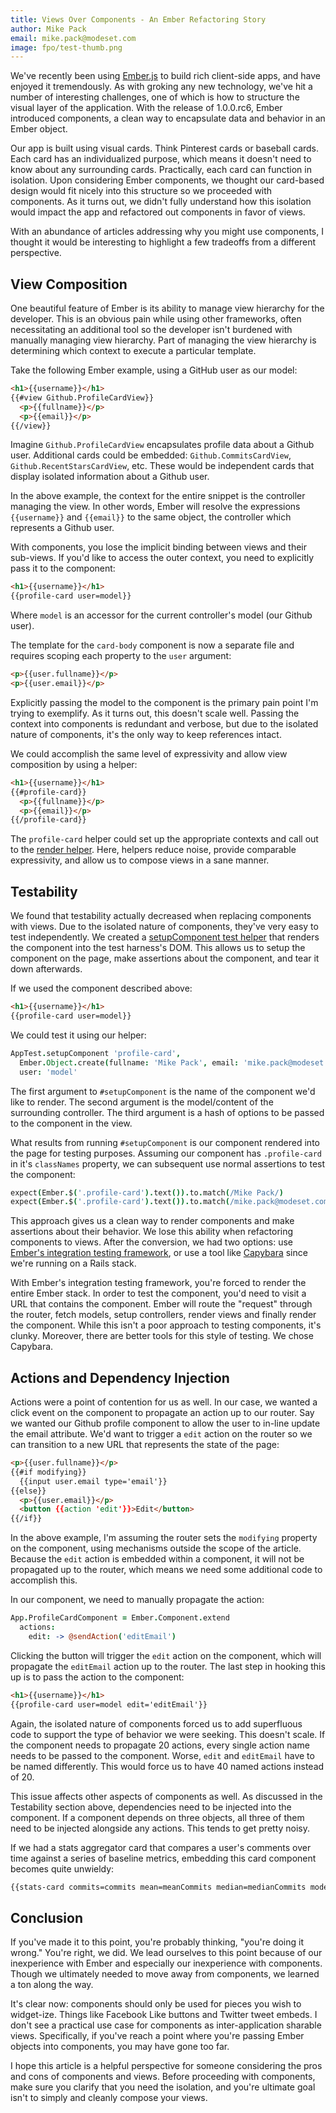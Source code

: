 ```yaml
---
title: Views Over Components - An Ember Refactoring Story
author: Mike Pack
email: mike.pack@modeset.com
image: fpo/test-thumb.png
---
```


We've recently been using [Ember.js](http://www.emberjs.com) to build rich client-side apps, and have enjoyed it tremendously. As with groking any new technology, we've hit a number of interesting challenges, one of which is how to structure the visual layer of the application. With the release of 1.0.0.rc6, Ember introduced components, a clean way to encapsulate data and behavior in an Ember object.

Our app is built using visual cards. Think Pinterest cards or baseball cards. Each card has an individualized purpose, which means it doesn't need to know about any surrounding cards. Practically, each card can function in isolation. Upon considering Ember components, we thought our card-based design would fit nicely into this structure so we proceeded with components. As it turns out, we didn't fully understand how this isolation would impact the app and refactored out components in favor of views.

With an abundance of articles addressing why you might use components, I thought it would be interesting to highlight a few tradeoffs from a different perspective.


## View Composition

One beautiful feature of Ember is its ability to manage view hierarchy for the developer. This is an obvious pain while using other frameworks, often necessitating an additional tool so the developer isn't burdened with manually managing view hierarchy. Part of managing the view hierarchy is determining which context to execute a particular template. 

Take the following Ember example, using a GitHub user as our model:

```html
<h1>{{username}}</h1>
{{#view Github.ProfileCardView}}
  <p>{{fullname}}</p>
  <p>{{email}}</p>
{{/view}}
```

Imagine `Github.ProfileCardView` encapsulates profile data about a Github user. Additional cards could be embedded: `Github.CommitsCardView`, `Github.RecentStarsCardView`, etc. These would be independent cards that display isolated information about a Github user.

In the above example, the context for the entire snippet is the controller managing the view. In other words, Ember will resolve the expressions `{{username}}` and `{{email}}` to the same object, the controller which represents a Github user.

With components, you lose the implicit binding between views and their sub-views. If you'd like to access the outer context, you need to explicitly pass it to the component:

```html
<h1>{{username}}</h1>
{{profile-card user=model}}
```

Where `model` is an accessor for the current controller's model (our Github user).

The template for the `card-body` component is now a separate file and requires scoping each property to the `user` argument:

```html
<p>{{user.fullname}}</p>
<p>{{user.email}}</p>
```

Explicitly passing the model to the component is the primary pain point I'm trying to exemplify. As it turns out, this doesn't scale well. Passing the context into components is redundant and verbose, but due to the isolated nature of components, it's the only way to keep references intact.

We could accomplish the same level of expressivity and allow view composition by using a helper:

```html
<h1>{{username}}</h1>
{{#profile-card}}
  <p>{{fullname}}</p>
  <p>{{email}}</p>
{{/profile-card}}
```

The `profile-card` helper could set up the appropriate contexts and call out to the [render helper](http://emberjs.com/guides/templates/rendering-with-helpers/#toc_the-code-render-code-helper). Here, helpers reduce noise, provide comparable expressivity, and allow us to compose views in a sane manner.


## Testability

We found that testability actually decreased when replacing components with views. Due to the isolated nature of components, they've very easy to test independently. We created a [setupComponent test helper](https://gist.github.com/mikepack/9274300) that renders the component into the test harness's DOM. This allows us to setup the component on the page, make assertions about the component, and tear it down afterwards.

If we used the component described above:

```html
<h1>{{username}}</h1>
{{profile-card user=model}}
```

We could test it using our helper:

```coffeescript
AppTest.setupComponent 'profile-card',
  Ember.Object.create(fullname: 'Mike Pack', email: 'mike.pack@modeset.com')
  user: 'model'
```

The first argument to `#setupComponent` is the name of the component we'd like to render. The second argument is the model/content of the surrounding controller. The third argument is a hash of options to be passed to the component in the view.

What results from running `#setupComponent` is our component rendered into the page for testing purposes. Assuming our component has `.profile-card` in it's `classNames` property, we can subsequent use normal assertions to test the component:

```coffeescript
expect(Ember.$('.profile-card').text()).to.match(/Mike Pack/)
expect(Ember.$('.profile-card').text()).to.match(/mike.pack@modeset.com/)
```

This approach gives us a clean way to render components and make assertions about their behavior. We lose this ability when refactoring components to views. After the conversion, we had two options: use [Ember's integration testing framework](http://emberjs.com/guides/testing/integration/), or use a tool like [Capybara](https://github.com/jnicklas/capybara) since we're running on a Rails stack.

With Ember's integration testing framework, you're forced to render the entire Ember stack. In order to test the component, you'd need to visit a URL that contains the component. Ember will route the "request" through the router, fetch models, setup controllers, render views and finally render the component. While this isn't a poor approach to testing components, it's clunky. Moreover, there are better tools for this style of testing. We chose Capybara.


## Actions and Dependency Injection

Actions were a point of contention for us as well. In our case, we wanted a click event on the component to propagate an action up to our router. Say we wanted our Github profile component to allow the user to in-line update the email attribute. We'd want to trigger a `edit` action on the router so we can transition to a new URL that represents the state of the page:

```html
<p>{{user.fullname}}</p>
{{#if modifying}}
  {{input user.email type='email'}}
{{else}}
  <p>{{user.email}}</p>
  <button {{action 'edit'}}>Edit</button>
{{/if}}
```

In the above example, I'm assuming the router sets the `modifying` property on the component, using mechanisms outside the scope of the article. Because the `edit` action is embedded within a component, it will not be propagated up to the router, which means we need some additional code to accomplish this.

In our component, we need to manually propagate the action:

```coffeescript
App.ProfileCardComponent = Ember.Component.extend
  actions:
    edit: -> @sendAction('editEmail')
```

Clicking the button will trigger the `edit` action on the component, which will propagate the `editEmail` action up to the router. The last step in hooking this up is to pass the action to the component:

```html
<h1>{{username}}</h1>
{{profile-card user=model edit='editEmail'}}
```

Again, the isolated nature of components forced us to add superfluous code to support the type of behavior we were seeking. This doesn't scale. If the component needs to propagate 20 actions, every single action name needs to be passed to the component. Worse, `edit` and `editEmail` have to be named differently. This would force us to have 40 named actions instead of 20.

This issue affects other aspects of components as well. As discussed in the Testability section above, dependencies need to be injected into the component. If a component depends on three objects, all three of them need to be injected alongside any actions. This tends to get pretty noisy.

If we had a stats aggregator card that compares a user's comments over time against a series of baseline metrics, embedding this card component becomes quite unwieldy:

```html
{{stats-card commits=commits mean=meanCommits median=medianCommits mode=modeCommits max=maxCommits min=minCommits export='exportStats' changeMonth='changeCurrentMonth'}}
```


## Conclusion

If you've made it to this point, you're probably thinking, "you're doing it wrong." You're right, we did. We lead ourselves to this point because of our inexperience with Ember and especially our inexperience with components. Though we ultimately needed to move away from components, we learned a ton along the way.

It's clear now: components should only be used for pieces you wish to widget-ize. Things like Facebook Like buttons and Twitter tweet embeds. I don't see a practical use case for components as inter-application sharable views. Specifically, if you've reach a point where you're passing Ember objects into components, you may have gone too far.

I hope this article is a helpful perspective for someone considering the pros and cons of components and views. Before proceeding with components, make sure you clarify that you need the isolation, and you're ultimate goal isn't to simply and cleanly compose your views.